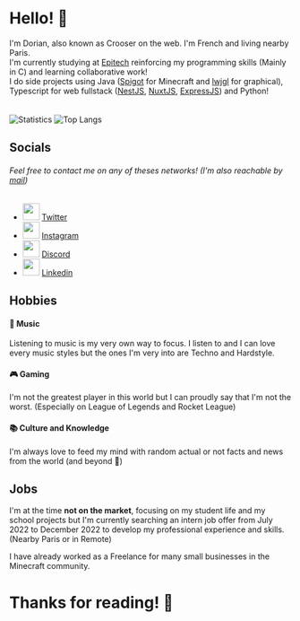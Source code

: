 # Hello! 👋

I'm Dorian, also known as Crooser on the web. I'm French and living nearby Paris.<br>
I'm currently studying at [Epitech](https://epitech.eu) reinforcing my programming skills (Mainly in C) and learning collaborative work!<br>
I do side projects using Java ([Spigot](https://www.spigotmc.org/) for Minecraft and [lwjgl](https://www.lwjgl.org/) for graphical), Typescript for web fullstack ([NestJS](https://nestjs.com/), [NuxtJS](https://nuxtjs.org/), [ExpressJS](https://expressjs.com/)) and Python!
<br><br><br>
![Statistics](https://github-readme-stats.vercel.app/api?username=Croos3r&show_icons=true&theme=radical)
![Top Langs](https://github-readme-stats.vercel.app/api/top-langs/?username=Croos3r&theme=radical&layout=compact)

## Socials
###### Feel free to contact me on any of theses networks! (I'm also reachable by [mail](mailto://contact@dorianmoy.fr))

- <img height="30" src="https://twitter.com/favicon.ico" /> [Twitter](https://twitter.com/crooser_)
- <img height="30" src="https://instagram.com/favicon.ico" /> [Instagram](https://www.instagram.com/drn_csr91)
- <img height="30" src="https://discord.com/assets/f8389ca1a741a115313bede9ac02e2c0.svg" /> [Discord](https://dsc.bio/crooser)
- <img height="30" src="https://cdn-icons.flaticon.com/png/512/3536/premium/3536505.png?token=exp=1641339690~hmac=52f72d7057c4a2350251cafd1a6d562d" /> [Linkedin](https://www.linkedin.com/in/dorian-moy-2a9410228/)

## Hobbies

#### 🎵 Music
Listening to music is my very own way to focus. I listen to and I can love every music styles but the ones I'm very into are Techno and Hardstyle.

#### 🎮 Gaming
I'm not the greatest player in this world but I can proudly say that I'm not the worst. (Especially on League of Legends and Rocket League)

#### 📚 Culture and Knowledge
I'm always love to feed my mind with random actual or not facts and news from the world (and beyond 🌌)

## Jobs

I'm at the time **not on the market**, focusing on my student life and my school projects but I'm currently searching an intern job offer from July 2022 to December 2022 to develop my professional experience and skills. (Nearby Paris or in Remote)

I have already worked as a Freelance for many small businesses in the Minecraft community.

# Thanks for reading! 👋
